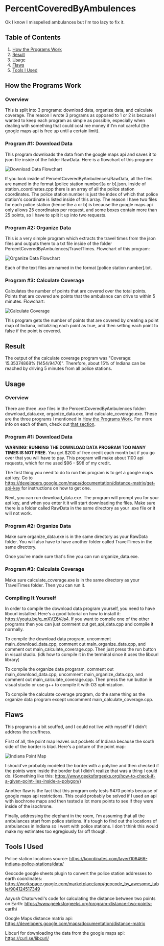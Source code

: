 # PercentCoveredByAmbulences
Ok I know I misspelled ambulances but I'm too lazy to fix it.

## Table of Contents  
1. [How the Programs Work](#how-the-programs-work)
2. [Result](#result)
3. [Usage](#usage)
4. [Flaws](#flaws)
5. [Tools I Used](#tools-i-used)



## How the Programs Work

### Overview
This is split into 3 programs: download data, organize data, and calculate coverage. The reason I wrote 3 programs as opposed to 1 or 2 is because I wanted to keep each program as simple as possible, especially when dealing with something that could cost me money if I'm not careful (the google maps api is free up until a certain limit).

### Program #1: Download Data
This program downloads the data from the google maps api and saves it to json file inside of the folder RawData. Here is a flowchart of this program:

![Download Data Flowchart](Flowcharts/download_data.png)

If you look inside of PercentCoveredByAmbulences/RawData, all the files are named in the format \[police station number\]\[a or b\].json. Inside of station_coordinates.cpp there is an array of all the police station coordinates. The police station number is just the index of which that police station's coordinate is listed inside of this array. The reason I have two files for each police station (hence the a or b) is because the google maps api only allows 25 coordinates per request, and some boxes contain more than 25 points, so I have to split it up into two requests.

### Program #2: Organize Data
This is a very simple program which extracts the travel times from the json files and outputs them to a txt file inside of the folder PercentCoveredByAmbulences/TravelTimes. Flowchart of this program:

![Organize Data Flowchart](Flowcharts/organize_data.png)

Each of the text files are named in the format \[police station number\].txt.

### Program #3: Calculate Coverage
Calculates the number of points that are covered over the total points. Points that are covered are points that the ambulance can drive to within 5 minutes. Flowchart:

![Calculate Coverage](Flowcharts/calculate_coverage.png)

This program gets the number of points that are covered by creating a point map of Indiana, initializing each point as true, and then setting each point to false if the point is covered.



## Result
The output of the calculate coverage program was "Coverage: 15.35374868% (1454/9470)". Therefore, about 15% of Indiana can be reached by driving 5 minutes from all police stations.



## Usage

### Overview
There are three .exe files in the PercentCoveredByAmbulences folder: download_data.exe, organize_data.exe, and calculate_coverage.exe. These are the three programs I mentioned in [How the Programs Work](#how-the-programs-work). For more info on each of them, check out [that section](#how-the-programs-work).

### Program #1: Download Data
**WARNING: RUNNING THE DOWNLOAD DATA PROGRAM TOO MANY TIMES IS NOT FREE.** You get $200 of free credit each month but if you go over that you will have to pay. This program will make about 1100 api requests, which for me used $96 - $98 of my credit.

The first thing you need to do to run this program is to get a google maps api key. Go to https://developers.google.com/maps/documentation/distance-matrix/get-api-key for instructions on how to get one.

Next, you can run download_data.exe. The program will prompt you for your api key, and when you enter it it will start downloading the files. Make sure there is a folder called RawData in the same directory as your .exe file or it will not work.

### Program #2: Organize Data
Make sure organize_data.exe is in the same directory as your RawData folder. You will also have to have another folder called TravelTimes in the same directory.

Once you've made sure that's fine you can run organize_data.exe.

### Program #3: Calculate Coverage
Make sure calculate_coverage.exe is in the same directory as your TravelTimes folder. Then you can run it.

### Compiling It Yourself
In order to compile the download data program yourself, you need to have libcurl installed. Here's a good tutorial on how to install it: https://youtu.be/q_mXVZ6VJs4. If you want to compile one of the other programs then you can just comment out get_api_data.cpp and compile it normally.

To compile the download data program, uncomment main_download_data.cpp, comment out main_organize_data.cpp, and comment out main_calculate_coverage.cpp. Then just press the run button in visual studio. (idk how to compile it in the terminal since it uses the libcurl library)

To compile the organize data progaram, comment out main_download_data.cpp, uncomment main_organize_data.cpp, and comment out main_calculate_coverage.cpp. Then press the run button in visual studio or use g++ to compile it with O3 optimization.

To compile the calculate coverage program, do the same thing as the organize data program except uncomment main_calculate_coverage.cpp.



## Flaws
This program is a bit scuffed, and I could not live with myself if I didn't address the scuffness.

First of all, the point map leaves out pockets of Indiana because the south side of the border is blad. Here's a picture of the point map:

![Indiana Point Map](indiana_point_map.png)

I should've probably modeled the border with a polyline and then checked if the points were inside the border but I didn't realize that was a thing I could do. (Something like this: https://www.geeksforgeeks.org/how-to-check-if-a-given-point-lies-inside-a-polygon/)

Another flaw is the fact that this program only tests 9470 points because of google maps api restrictions. This could probably be solved if I used an api with isochrone maps and then tested a lot more points to see if they were inside of the isochrone.

Finally, addressing the elephant in the room, I'm assuming that all the ambulances start from police stations. It's tough to find out the locations of ambulances in Indiana so I went with police stations. I don't think this would make my estimates too egregiously far off though.



## Tools I Used
Police station locations source: https://koordinates.com/layer/108466-indiana-police-stations/data/

Geocode google sheets plugin to convert the police station addresses to earth coordinates: https://workspace.google.com/marketplace/app/geocode_by_awesome_table/904124517349

Aayush Chaturvedi's code for calculating the distance between two points on Earth: https://www.geeksforgeeks.org/program-distance-two-points-earth/

Google Maps distance matrix api: https://developers.google.com/maps/documentation/distance-matrix

Libcurl for downloading the data from the google maps api: https://curl.se/libcurl/
